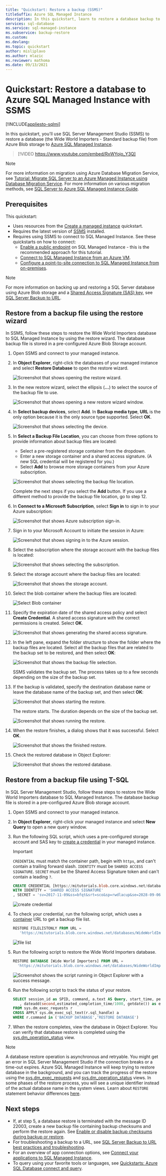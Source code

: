 ```yaml
---
title: "Quickstart: Restore a backup (SSMS)"
titleSuffix: Azure SQL Managed Instance 
description: In this quickstart, learn to restore a database backup to Azure SQL Managed Instance using SQL Server Management Studio (SSMS). 
services: sql-database
ms.service: sql-managed-instance
ms.subservice: backup-restore
ms.custom: 
ms.devlang: 
ms.topic: quickstart
author: misliplavo 
ms.author: mlazic
ms.reviewer: mathoma
ms.date: 09/13/2021
---
```

# Quickstart: Restore a database to Azure SQL Managed Instance with SSMS
[!INCLUDE[appliesto-sqlmi](../includes/appliesto-sqlmi.md)]

In this quickstart, you'll use SQL Server Management Studio (SSMS) to restore a database (the Wide World Importers - Standard backup file) from Azure Blob storage to [Azure SQL Managed Instance](sql-managed-instance-paas-overview.md).

> [!VIDEO https://www.youtube.com/embed/RxWYojo_Y3Q]

> [!NOTE]
> For more information on migration using Azure Database Migration Service, see [Tutorial: Migrate SQL Server to an Azure Managed Instance using Database Migration Service](../../dms/tutorial-sql-server-to-managed-instance.md).
> For more information on various migration methods, see [SQL Server to Azure SQL Managed Instance Guide](../migration-guides/managed-instance/sql-server-to-managed-instance-guide.md).

## Prerequisites

This quickstart:

- Uses resources from the [Create a managed instance](instance-create-quickstart.md) quickstart.
- Requires the latest version of [SSMS](/sql/ssms/sql-server-management-studio-ssms) installed.
- Requires using SSMS to connect to SQL Managed Instance. See these quickstarts on how to connect:
  - [Enable a public endpoint](public-endpoint-configure.md) on SQL Managed Instance - this is the recommended approach for this tutorial.
  - [Connect to SQL Managed Instance from an Azure VM](connect-vm-instance-configure.md).
  - [Configure a point-to-site connection to SQL Managed Instance from on-premises](point-to-site-p2s-configure.md).

> [!NOTE]
> For more information on backing up and restoring a SQL Server database using Azure Blob storage and a [Shared Access Signature (SAS) key](../../storage/common/storage-sas-overview.md), see [SQL Server Backup to URL](/sql/relational-databases/backup-restore/sql-server-backup-to-url).

## Restore from a backup file using the restore wizard

In SSMS, follow these steps to restore the Wide World Importers database to SQL Managed Instance by using the restore wizard. The database backup file is stored in a pre-configured Azure Blob Storage account.

1. Open SSMS and connect to your managed instance.
2. In **Object Explorer**, right-click the databases of your managed instance and select **Restore Database** to open the restore wizard.

    ![Screenshot that shows opening the restore wizard.](./media/restore-sample-database-quickstart/restore-wizard-start.png)

3. In the new restore wizard, select the ellipsis (**...**) to select the source of the backup file to use.

    ![Screenshot that shows opening a new restore wizard window.](./media/restore-sample-database-quickstart/new-restore-wizard.png)

4. In **Select backup devices**, select **Add**. In **Backup media type**, **URL** is the only option because it is the only source type supported. Select **OK**.

    ![Screenshot that shows selecting the device.](./media/restore-sample-database-quickstart/restore-wizard-select-device.png)

5. In **Select a Backup File Location**, you can choose from three options to provide information about backup files are located:
    - Select a pre-registered storage container from the dropdown.
    - Enter a new storage container and a shared access signature. (A new SQL credential will be registered for you.) 
    - Select **Add** to browse more storage containers from your Azure subscription.

    ![Screenshot that shows selecting the backup file location.](./media/restore-sample-database-quickstart/restore-wizard-backup-file-location.png)

    Complete the next steps if you select the **Add** button. If you use a different method to provide the backup file location, go to step 12.
6. In **Connect to a Microsoft Subscription**, select **Sign in** to sign in to your Azure subscription:

    ![Screenshot that shows Azure subscription sign-in.](./media/restore-sample-database-quickstart/restore-wizard-connect-subscription-sign-in.png)

7. Sign in to your Microsoft Account to initiate the session in Azure:

    ![Screenshot that shows signing in to the Azure session.](./media/restore-sample-database-quickstart/restore-wizard-sign-in-session.png)

8. Select the subscription where the storage account with the backup files is located:

    ![Screenshot that shows selecting the subscription.](./media/restore-sample-database-quickstart/restore-wizard-select-subscription.png)

9. Select the storage account where the backup files are located:

    ![Screenshot that shows the storage account.](./media/restore-sample-database-quickstart/restore-wizard-select-storage-account.png)

10. Select the blob container where the backup files are located:

    ![Select Blob container](./media/restore-sample-database-quickstart/restore-wizard-select-container.png)

11. Specify the expiration date of the shared access policy and select **Create Credential**. A shared access signature with the correct permissions is created. Select **OK**.

    ![Screenshot that shows generating the shared access signature.](./media/restore-sample-database-quickstart/restore-wizard-generate-shared-access-signature.png)

12. In the left pane, expand the folder structure to show the folder where the backup files are located. Select all the backup files that are related to the backup set to be restored, and then select **OK**:

    ![Screenshot that shows the backup file selection.](./media/restore-sample-database-quickstart/restore-wizard-backup-file-selection.png)

    SSMS validates the backup set. The process takes up to a few seconds depending on the size of the backup set.

13. If the backup is validated, specify the destination database name or leave the database name of the backup set, and then select **OK**:

    ![Screenshot that shows starting the restore.](./media/restore-sample-database-quickstart/restore-wizard-start-restore.png)

    The restore starts. The duration depends on the size of the backup set.

    ![Screenshot that shows running the restore.](./media/restore-sample-database-quickstart/restore-wizard-running-restore.png)

14. When the restore finishes, a dialog shows that it was successful. Select **OK**.

    ![Screenshot that shows the finished restore.](./media/restore-sample-database-quickstart/restore-wizard-finish-restore.png)

15. Check the restored database in Object Explorer:

    ![Screenshot that shows the restored database.](./media/restore-sample-database-quickstart/restore-wizard-restored-database.png)


## Restore from a backup file using T-SQL

In SQL Server Management Studio, follow these steps to restore the Wide World Importers database to SQL Managed Instance. The database backup file is stored in a pre-configured Azure Blob storage account.

1. Open SSMS and connect to your managed instance.
2. In **Object Explorer**, right-click your managed instance and select **New Query** to open a new query window.
3. Run the following SQL script, which uses a pre-configured storage account and SAS key to [create a credential](/sql/t-sql/statements/create-credential-transact-sql) in your managed instance.
 
   > [!IMPORTANT]
   > `CREDENTIAL` must match the container path, begin with `https`, and can't contain a trailing forward slash. `IDENTITY` must be `SHARED ACCESS SIGNATURE`. `SECRET` must be the Shared Access Signature token and can't contain a leading `?`.

   ```sql
   CREATE CREDENTIAL [https://mitutorials.blob.core.windows.net/databases]
   WITH IDENTITY = 'SHARED ACCESS SIGNATURE'
   , SECRET = 'sv=2017-11-09&ss=bfqt&srt=sco&sp=rwdlacup&se=2028-09-06T02:52:55Z&st=2018-09-04T18:52:55Z&spr=https&sig=WOTiM%2FS4GVF%2FEEs9DGQR9Im0W%2BwndxW2CQ7%2B5fHd7Is%3D'
   ```

    ![create credential](./media/restore-sample-database-quickstart/credential.png)

4. To check your credential, run the following script, which uses a [container](https://azure.microsoft.com/services/container-instances/) URL to get a backup file list.

   ```sql
   RESTORE FILELISTONLY FROM URL =
      'https://mitutorials.blob.core.windows.net/databases/WideWorldImporters-Standard.bak'
   ```

    ![file list](./media/restore-sample-database-quickstart/file-list.png)

5. Run the following script to restore the Wide World Importers database.

   ```sql
   RESTORE DATABASE [Wide World Importers] FROM URL =
     'https://mitutorials.blob.core.windows.net/databases/WideWorldImporters-Standard.bak'
   ```

    ![Screenshot shows the script running in Object Explorer with a success message.](./media/restore-sample-database-quickstart/restore.png)

6. Run the following script to track the status of your restore.

   ```sql
   SELECT session_id as SPID, command, a.text AS Query, start_time, percent_complete
      , dateadd(second,estimated_completion_time/1000, getdate()) as estimated_completion_time
   FROM sys.dm_exec_requests r
   CROSS APPLY sys.dm_exec_sql_text(r.sql_handle) a
   WHERE r.command in ('BACKUP DATABASE','RESTORE DATABASE')
   ```

7. When the restore completes, view the database in Object Explorer. You can verify that database restore is completed using the [sys.dm_operation_status](/sql/relational-databases/system-dynamic-management-views/sys-dm-operation-status-azure-sql-database) view.

> [!NOTE]
> A database restore operation is asynchronous and retryable. You might get an error in SQL Server Management Studio if the connection breaks or a time-out expires. Azure SQL Managed Instance will keep trying to restore database in the background, and you can track the progress of the restore using the [sys.dm_exec_requests](/sql/relational-databases/system-dynamic-management-views/sys-dm-exec-requests-transact-sql) and [sys.dm_operation_status](/sql/relational-databases/system-dynamic-management-views/sys-dm-operation-status-azure-sql-database) views.
> In some phases of the restore process, you will see a unique identifier instead of the actual database name in the system views. Learn about `RESTORE` statement behavior differences [here](./transact-sql-tsql-differences-sql-server.md#restore-statement).

## Next steps

- If, at step 5, a database restore is terminated with the message ID 22003, create a new backup file containing backup checksums and perform the restore again. See [Enable or disable backup checksums during backup or restore](/sql/relational-databases/backup-restore/enable-or-disable-backup-checksums-during-backup-or-restore-sql-server).
- For troubleshooting a backup to a URL, see [SQL Server Backup to URL best practices and troubleshooting](/sql/relational-databases/backup-restore/sql-server-backup-to-url-best-practices-and-troubleshooting).
- For an overview of app connection options, see [Connect your applications to SQL Managed Instance](connect-application-instance.md).
- To query using your favorite tools or languages, see [Quickstarts: Azure SQL Database connect and query](../database/connect-query-content-reference-guide.md).
